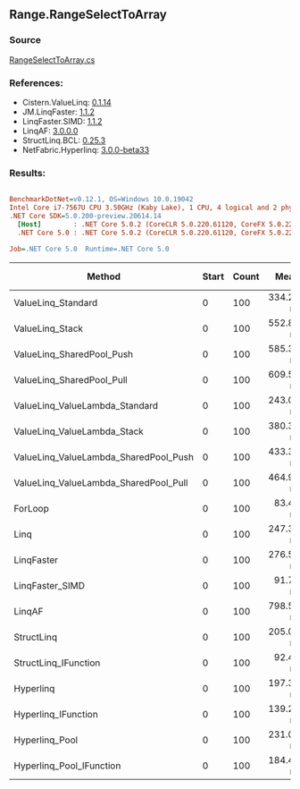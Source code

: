﻿## Range.RangeSelectToArray

### Source
[RangeSelectToArray.cs](../LinqBenchmarks/Range/RangeSelectToArray.cs)

### References:
- Cistern.ValueLinq: [0.1.14](https://www.nuget.org/packages/Cistern.ValueLinq/0.1.14)
- JM.LinqFaster: [1.1.2](https://www.nuget.org/packages/JM.LinqFaster/1.1.2)
- LinqFaster.SIMD: [1.1.2](https://www.nuget.org/packages/LinqFaster.SIMD/1.0.3)
- LinqAF: [3.0.0.0](https://www.nuget.org/packages/LinqAF/3.0.0.0)
- StructLinq.BCL: [0.25.3](https://www.nuget.org/packages/StructLinq.BCL/0.25.3)
- NetFabric.Hyperlinq: [3.0.0-beta33](https://www.nuget.org/packages/NetFabric.Hyperlinq/3.0.0-beta33)

### Results:
``` ini

BenchmarkDotNet=v0.12.1, OS=Windows 10.0.19042
Intel Core i7-7567U CPU 3.50GHz (Kaby Lake), 1 CPU, 4 logical and 2 physical cores
.NET Core SDK=5.0.200-preview.20614.14
  [Host]        : .NET Core 5.0.2 (CoreCLR 5.0.220.61120, CoreFX 5.0.220.61120), X64 RyuJIT
  .NET Core 5.0 : .NET Core 5.0.2 (CoreCLR 5.0.220.61120, CoreFX 5.0.220.61120), X64 RyuJIT

Job=.NET Core 5.0  Runtime=.NET Core 5.0  

```
|                                Method | Start | Count |      Mean |    Error |   StdDev | Ratio | RatioSD |  Gen 0 | Gen 1 | Gen 2 | Allocated |
|-------------------------------------- |------ |------ |----------:|---------:|---------:|------:|--------:|-------:|------:|------:|----------:|
|                    ValueLinq_Standard |     0 |   100 | 334.26 ns | 0.509 ns | 0.476 ns |  4.00 |    0.02 | 0.2027 |     - |     - |     424 B |
|                       ValueLinq_Stack |     0 |   100 | 552.81 ns | 2.140 ns | 2.002 ns |  6.62 |    0.05 | 0.3166 |     - |     - |     664 B |
|             ValueLinq_SharedPool_Push |     0 |   100 | 585.30 ns | 2.059 ns | 1.825 ns |  7.01 |    0.03 | 0.2022 |     - |     - |     424 B |
|             ValueLinq_SharedPool_Pull |     0 |   100 | 609.55 ns | 1.482 ns | 1.314 ns |  7.30 |    0.04 | 0.2022 |     - |     - |     424 B |
|        ValueLinq_ValueLambda_Standard |     0 |   100 | 243.04 ns | 0.672 ns | 0.596 ns |  2.91 |    0.02 | 0.2027 |     - |     - |     424 B |
|           ValueLinq_ValueLambda_Stack |     0 |   100 | 380.36 ns | 1.309 ns | 1.022 ns |  4.56 |    0.03 | 0.3171 |     - |     - |     664 B |
| ValueLinq_ValueLambda_SharedPool_Push |     0 |   100 | 433.32 ns | 1.253 ns | 1.110 ns |  5.19 |    0.03 | 0.2027 |     - |     - |     424 B |
| ValueLinq_ValueLambda_SharedPool_Pull |     0 |   100 | 464.99 ns | 1.449 ns | 1.355 ns |  5.57 |    0.03 | 0.2027 |     - |     - |     424 B |
|                               ForLoop |     0 |   100 |  83.47 ns | 0.469 ns | 0.416 ns |  1.00 |    0.00 | 0.2027 |     - |     - |     424 B |
|                                  Linq |     0 |   100 | 247.32 ns | 0.522 ns | 0.462 ns |  2.96 |    0.02 | 0.2446 |     - |     - |     512 B |
|                            LinqFaster |     0 |   100 | 276.58 ns | 0.977 ns | 0.816 ns |  3.31 |    0.02 | 0.4053 |     - |     - |     848 B |
|                       LinqFaster_SIMD |     0 |   100 |  91.78 ns | 0.415 ns | 0.346 ns |  1.10 |    0.01 | 0.4054 |     - |     - |     848 B |
|                                LinqAF |     0 |   100 | 798.55 ns | 2.581 ns | 2.288 ns |  9.57 |    0.06 | 0.7534 |     - |     - |    1576 B |
|                            StructLinq |     0 |   100 | 205.01 ns | 0.470 ns | 0.439 ns |  2.46 |    0.01 | 0.2294 |     - |     - |     480 B |
|                  StructLinq_IFunction |     0 |   100 |  92.42 ns | 0.317 ns | 0.281 ns |  1.11 |    0.01 | 0.2027 |     - |     - |     424 B |
|                             Hyperlinq |     0 |   100 | 197.30 ns | 0.613 ns | 0.543 ns |  2.36 |    0.01 | 0.2027 |     - |     - |     424 B |
|                   Hyperlinq_IFunction |     0 |   100 | 139.27 ns | 0.617 ns | 0.577 ns |  1.67 |    0.01 | 0.2027 |     - |     - |     424 B |
|                        Hyperlinq_Pool |     0 |   100 | 231.08 ns | 0.512 ns | 0.454 ns |  2.77 |    0.01 | 0.0267 |     - |     - |      56 B |
|              Hyperlinq_Pool_IFunction |     0 |   100 | 184.40 ns | 0.688 ns | 0.643 ns |  2.21 |    0.02 | 0.0267 |     - |     - |      56 B |
